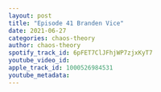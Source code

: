 ```yaml
---
layout: post
title: "Episode 41 Branden Vice"
date: 2021-06-27
categories: chaos-theory
author: chaos-theory
spotify_track_id: 6pFET7ClJFhjWP7zjxKyT7
youtube_video_id: 
apple_track_id: 1000526984531
youtube_metadata: 
---
```

